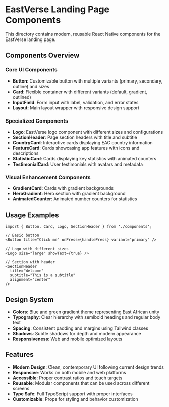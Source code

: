 # EastVerse Landing Page Components

This directory contains modern, reusable React Native components for the EastVerse landing page.

## Components Overview

### Core UI Components

- **Button**: Customizable button with multiple variants (primary, secondary, outline) and sizes
- **Card**: Flexible container with different variants (default, gradient, outlined)
- **InputField**: Form input with label, validation, and error states
- **Layout**: Main layout wrapper with responsive design support

### Specialized Components

- **Logo**: EastVerse logo component with different sizes and configurations
- **SectionHeader**: Page section headers with title and subtitle
- **CountryCard**: Interactive cards displaying EAC country information
- **FeatureCard**: Cards showcasing app features with icons and descriptions
- **StatisticCard**: Cards displaying key statistics with animated counters
- **TestimonialCard**: User testimonials with avatars and metadata

### Visual Enhancement Components

- **GradientCard**: Cards with gradient backgrounds
- **HeroGradient**: Hero section with gradient background
- **AnimatedCounter**: Animated number counters for statistics

## Usage Examples

```tsx
import { Button, Card, Logo, SectionHeader } from './components';

// Basic button
<Button title="Click me" onPress={handlePress} variant="primary" />

// Logo with different sizes
<Logo size="large" showText={true} />

// Section with header
<SectionHeader 
  title="Welcome" 
  subtitle="This is a subtitle" 
  alignment="center" 
/>
```

## Design System

- **Colors**: Blue and green gradient theme representing East African unity
- **Typography**: Clear hierarchy with semibold headings and regular body text
- **Spacing**: Consistent padding and margins using Tailwind classes
- **Shadows**: Subtle shadows for depth and modern appearance
- **Responsiveness**: Web and mobile optimized layouts

## Features

- **Modern Design**: Clean, contemporary UI following current design trends
- **Responsive**: Works on both mobile and web platforms
- **Accessible**: Proper contrast ratios and touch targets
- **Reusable**: Modular components that can be used across different screens
- **Type Safe**: Full TypeScript support with proper interfaces
- **Customizable**: Props for styling and behavior customization

